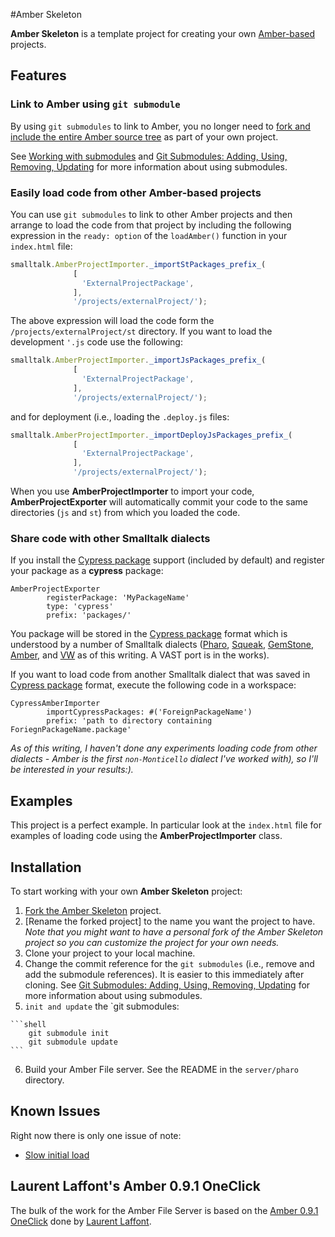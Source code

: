 #Amber Skeleton

**Amber Skeleton** is a template project for creating your own [Amber-based][1] projects.

## Features

### Link to Amber using `git submodule`

By using `git submodules` to link to Amber,
you no longer need to [fork and include the entire Amber source tree][2] as
part of your own project.

See [Working with submodules][3] and [Git Submodules: Adding, Using, Removing, Updating][4] for more information about using submodules.

### Easily load code from other Amber-based projects

You can use `git submodules` to link to other Amber projects and then
arrange to load the code from that project by including the following
expression in the `ready: option` of the `loadAmber()` function in your `index.html` file:

```javascript
smalltalk.AmberProjectImporter._importStPackages_prefix_(
              [ 
                'ExternalProjectPackage',
              ],
              '/projects/externalProject/');
```

The above expression will load the code form the `/projects/externalProject/st` directory. If you want to load the development `'.js` code use the following:

```javascript
smalltalk.AmberProjectImporter._importJsPackages_prefix_(
              [ 
                'ExternalProjectPackage',
              ],
              '/projects/externalProject/');
```

and for deployment (i.e., loading the `.deploy.js` files:

```javascript
smalltalk.AmberProjectImporter._importDeployJsPackages_prefix_(
              [ 
                'ExternalProjectPackage',
              ],
              '/projects/externalProject/');
```

When you use **AmberProjectImporter** to import your code,
**AmberProjectExporter** will
automatically commit your code to the same directories (`js` and `st`) from which you loaded
the code.

### Share code with other Smalltalk dialects

If you install the [Cypress package][5] support (included by default)
and register your package as a **cypress** package:

```Smalltalk
AmberProjectExporter 
		registerPackage: 'MyPackageName' 
		type: 'cypress' 
		prefix: 'packages/'
```

You package will be stored in the [Cypress package][5] format which is
understood by a number of Smalltalk dialects ([Pharo][6], [Squeak][7], [GemStone][8],
[Amber][9], and [VW][10] as of this writing. A VAST port is in the works).

If you want to load code from another Smalltalk dialect that was saved
in [Cypress package][5] format, execute the following code in a
workspace: 

```Smalltalk
CypressAmberImporter
		importCypressPackages: #('ForeignPackageName')  
		prefix: 'path to directory containing ForiegnPackageName.package'
```

*As of this writing, I haven't done any experiments loading code from
other dialects - Amber is the first `non-Monticello` dialect I've worked
with), so I'll be interested in your results:).*

## Examples

This project is a perfect example. In particular look at the `index.html` file for examples of loading code using the **AmberProjectImporter** class.

## Installation

To start working with your own **Amber Skeleton** project:

  1. [Fork the Amber Skeleton][11] project.
  2. [Rename the forked project] to the name you want the project to
     have. *Note that you might want to have a personal fork of the 
     Amber Skeleton project so you can customize the project for your
     own needs.*
  3. Clone your project to your local machine.
  4. Change the commit reference for the `git submodules` (i.e., remove
     and add the submodule references). It is easier
     to this immediately after cloning. See [Git Submodules: Adding,
     Using, Removing, Updating][4] for more information about using
     submodules.
  5. `init and update` the `git submodules:

    ```shell
        git submodule init
        git submodule update
    ```
    
  6. Build your Amber File server. See the README in the `server/pharo` directory.

## Known Issues

Right now there is only one issue of note:

  * [Slow initial load][13]

## Laurent Laffont's Amber 0.9.1 OneClick

The bulk of the work for the Amber File Server is based on the [Amber 0.9.1 OneClick][15] done 
by [Laurent Laffont][14].


[1]: https://github.com/NicolasPetton/amber
[2]: https://github.com/NicolasPetton/amber/wiki/Writing-my-first-app
[3]: http://help.github.com/submodules/
[4]: http://chrisjean.com/2009/04/20/git-submodules-adding-using-removing-and-updating/
[5]: https://github.com/CampSmalltalk/Cypress
[6]: https://github.com/dalehenrich/filetree/tree/pharo1.3
[7]: https://github.com/dalehenrich/filetree/tree/squeak4.3
[8]: https://github.com/dalehenrich/filetree/tree/gemstone2.4
[9]: https://github.com/dalehenrich/amber-skeleton
[10]: https://github.com/CampSmalltalk/STIG
[11]: https://github.com/dalehenrich/amber-skeleton/fork_select
[12]: https://github.com/blog/128-let-there-be-renaming
[13]: https://github.com/dalehenrich/amber-skeleton/issues/1
[14]: https://github.com/lolgzs
[15]: http://forum.world.st/ANN-Amber-0-9-1-OneClick-td4378569.html
